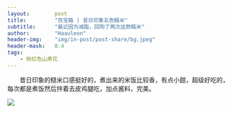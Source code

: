 ```yaml
---
layout:        post
title:         "百宝箱 | 昔日印象五色糙米"
subtitle:      "最近因为减脂，回购了两次这款糙米"
author:        "Haauleon"
header-img:    "img/in-post/post-share/bg.jpeg"
header-mask:   0.4
tags:
    - 粉红色山茶花
---
```


&emsp;&emsp;昔日印象的糙米口感挺好的，煮出来的米饭比较香，有点小甜，超级好吃的，每次都是煮饭然后拌着去皮鸡腿吃，加点酱料，完美。     

![](https://img30.360buyimg.com/sku/jfs/t1/220769/19/16483/717126/6246ae1cEd6e56de7/93011233d1382e87.jpg)